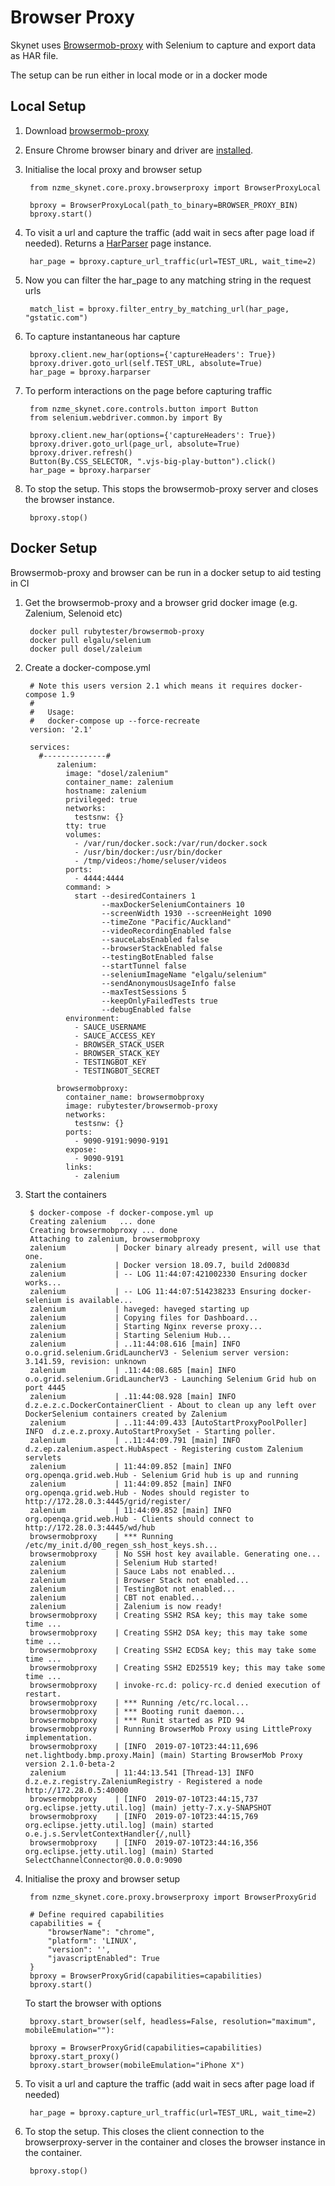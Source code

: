 # **Browser Proxy**

Skynet uses [Browsermob-proxy](https://github.com/lightbody/browsermob-proxy) with Selenium to capture and export data as HAR file.

The setup can be run either in local mode or in a docker mode

## **Local Setup**

1. Download [browsermob-proxy](https://github.com/lightbody/browsermob-proxy/releases)
2. Ensure Chrome browser binary and driver are [installed](docs/install_webdrivers.md). 
3. Initialise the local proxy and browser setup

        from nzme_skynet.core.proxy.browserproxy import BrowserProxyLocal
        
        bproxy = BrowserProxyLocal(path_to_binary=BROWSER_PROXY_BIN)
        bproxy.start()
        
4. To visit a url and capture the traffic (add wait in secs after page load if needed). 
Returns a [HarParser](https://pypi.org/project/haralyzer/) page instance.  

        har_page = bproxy.capture_url_traffic(url=TEST_URL, wait_time=2)
        
5. Now you can filter the har_page to any matching string in the request urls

        match_list = bproxy.filter_entry_by_matching_url(har_page, "gstatic.com")
        
6. To capture instantaneous har capture

        bproxy.client.new_har(options={'captureHeaders': True})
        bproxy.driver.goto_url(self.TEST_URL, absolute=True)
        har_page = bproxy.harparser
        
7. To perform interactions on the page before capturing traffic

        from nzme_skynet.core.controls.button import Button
        from selenium.webdriver.common.by import By

        bproxy.client.new_har(options={'captureHeaders': True})
        bproxy.driver.goto_url(page_url, absolute=True)
        bproxy.driver.refresh()
        Button(By.CSS_SELECTOR, ".vjs-big-play-button").click()
        har_page = bproxy.harparser
        
8. To stop the setup. This stops the browsermob-proxy server and closes the browser instance.

        bproxy.stop()
        
## **Docker Setup**

Browsermob-proxy and browser can be run in a docker setup to aid testing in CI

1. Get the browsermob-proxy and a browser grid docker image (e.g. Zalenium, Selenoid etc)

        docker pull rubytester/browsermob-proxy        
        docker pull elgalu/selenium
        docker pull dosel/zaleium
        
2. Create a docker-compose.yml

        # Note this users version 2.1 which means it requires docker-compose 1.9
        #
        #   Usage:
        #   docker-compose up --force-recreate
        version: '2.1'
        
        services:
          #--------------#
              zalenium:
                image: "dosel/zalenium"
                container_name: zalenium
                hostname: zalenium
                privileged: true
                networks:
                  testsnw: {}
                tty: true
                volumes:
                  - /var/run/docker.sock:/var/run/docker.sock
                  - /usr/bin/docker:/usr/bin/docker
                  - /tmp/videos:/home/seluser/videos
                ports:
                  - 4444:4444
                command: >
                  start --desiredContainers 1
                        --maxDockerSeleniumContainers 10
                        --screenWidth 1930 --screenHeight 1090
                        --timeZone "Pacific/Auckland"
                        --videoRecordingEnabled false
                        --sauceLabsEnabled false
                        --browserStackEnabled false
                        --testingBotEnabled false
                        --startTunnel false
                        --seleniumImageName "elgalu/selenium"
                        --sendAnonymousUsageInfo false
                        --maxTestSessions 5
                        --keepOnlyFailedTests true
                        --debugEnabled false
                environment:
                  - SAUCE_USERNAME
                  - SAUCE_ACCESS_KEY
                  - BROWSER_STACK_USER
                  - BROWSER_STACK_KEY
                  - TESTINGBOT_KEY
                  - TESTINGBOT_SECRET
        
              browsermobproxy:
                container_name: browsermobproxy
                image: rubytester/browsermob-proxy
                networks:
                  testsnw: {}
                ports:
                  - 9090-9191:9090-9191
                expose:
                  - 9090-9191
                links:
                  - zalenium

3. Start the containers 

        $ docker-compose -f docker-compose.yml up
        Creating zalenium   ... done
        Creating browsermobproxy ... done
        Attaching to zalenium, browsermobproxy
        zalenium           | Docker binary already present, will use that one.
        zalenium           | Docker version 18.09.7, build 2d0083d
        zalenium           | -- LOG 11:44:07:421002330 Ensuring docker works...
        zalenium           | -- LOG 11:44:07:514238233 Ensuring docker-selenium is available...
        zalenium           | haveged: haveged starting up
        zalenium           | Copying files for Dashboard...
        zalenium           | Starting Nginx reverse proxy...
        zalenium           | Starting Selenium Hub...
        zalenium           | ..11:44:08.616 [main] INFO  o.o.grid.selenium.GridLauncherV3 - Selenium server version: 3.141.59, revision: unknown
        zalenium           | .11:44:08.685 [main] INFO  o.o.grid.selenium.GridLauncherV3 - Launching Selenium Grid hub on port 4445
        zalenium           | .11:44:08.928 [main] INFO  d.z.e.z.c.DockerContainerClient - About to clean up any left over DockerSelenium containers created by Zalenium
        zalenium           | ..11:44:09.433 [AutoStartProxyPoolPoller] INFO  d.z.e.z.proxy.AutoStartProxySet - Starting poller.
        zalenium           | ..11:44:09.791 [main] INFO  d.z.ep.zalenium.aspect.HubAspect - Registering custom Zalenium servlets
        zalenium           | 11:44:09.852 [main] INFO  org.openqa.grid.web.Hub - Selenium Grid hub is up and running
        zalenium           | 11:44:09.852 [main] INFO  org.openqa.grid.web.Hub - Nodes should register to http://172.28.0.3:4445/grid/register/
        zalenium           | 11:44:09.852 [main] INFO  org.openqa.grid.web.Hub - Clients should connect to http://172.28.0.3:4445/wd/hub
        browsermobproxy    | *** Running /etc/my_init.d/00_regen_ssh_host_keys.sh...
        browsermobproxy    | No SSH host key available. Generating one...
        zalenium           | Selenium Hub started!
        zalenium           | Sauce Labs not enabled...
        zalenium           | Browser Stack not enabled...
        zalenium           | TestingBot not enabled...
        zalenium           | CBT not enabled...
        zalenium           | Zalenium is now ready!
        browsermobproxy    | Creating SSH2 RSA key; this may take some time ...
        browsermobproxy    | Creating SSH2 DSA key; this may take some time ...
        browsermobproxy    | Creating SSH2 ECDSA key; this may take some time ...
        browsermobproxy    | Creating SSH2 ED25519 key; this may take some time ...
        browsermobproxy    | invoke-rc.d: policy-rc.d denied execution of restart.
        browsermobproxy    | *** Running /etc/rc.local...
        browsermobproxy    | *** Booting runit daemon...
        browsermobproxy    | *** Runit started as PID 94
        browsermobproxy    | Running BrowserMob Proxy using LittleProxy implementation.
        browsermobproxy    | [INFO  2019-07-10T23:44:11,696 net.lightbody.bmp.proxy.Main] (main) Starting BrowserMob Proxy version 2.1.0-beta-2 
        zalenium           | 11:44:13.541 [Thread-13] INFO  d.z.e.z.registry.ZaleniumRegistry - Registered a node http://172.28.0.5:40000
        browsermobproxy    | [INFO  2019-07-10T23:44:15,737 org.eclipse.jetty.util.log] (main) jetty-7.x.y-SNAPSHOT 
        browsermobproxy    | [INFO  2019-07-10T23:44:15,769 org.eclipse.jetty.util.log] (main) started o.e.j.s.ServletContextHandler{/,null} 
        browsermobproxy    | [INFO  2019-07-10T23:44:16,356 org.eclipse.jetty.util.log] (main) Started SelectChannelConnector@0.0.0.0:9090 
      
4. Initialise the proxy and browser setup

        from nzme_skynet.core.proxy.browserproxy import BrowserProxyGrid
        
        # Define required capabilities
        capabilities = {
            "browserName": "chrome",
            "platform": 'LINUX',
            "version": '',
            "javascriptEnabled": True
        }
        bproxy = BrowserProxyGrid(capabilities=capabilities)
        bproxy.start()
        
    To start the browser with options
    
        bproxy.start_browser(self, headless=False, resolution="maximum", mobileEmulation=""):
    
        bproxy = BrowserProxyGrid(capabilities=capabilities)
        bproxy.start_proxy()
        bproxy.start_browser(mobileEmulation="iPhone X")
        
5. To visit a url and capture the traffic (add wait in secs after page load if needed)

        har_page = bproxy.capture_url_traffic(url=TEST_URL, wait_time=2)

6. To stop the setup. This closes the client connection to the browserproxy-server in the container and closes the
browser instance in the container. 

        bproxy.stop()
